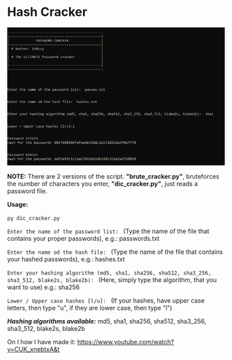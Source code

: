 # Hash Cracker
![Hash Cracker](images/crack.png)

**NOTE:** There are 2 versions of the script. **"brute_cracker.py"**, bruteforces the number of characters you enter, **"dic_cracker.py"**, just reads a password file.

**Usage:** 

```py dic_cracker.py   ```

```Enter the name of the password list: ```  (Type the name of the file that contains your proper passwords), e.g.: passwords.txt

```Enter the name od the hash file: ``` (Type the name of the file that contains your hashed passwords), e.g.: hashes.txt

```Enter your hashing algorithm (md5, sha1, sha256, sha512, sha3_256, sha3_512, blake2s, blake2b): ``` (Here, simply type the algorithm, that you want to use) e.g.: sha256

```Lower / Upper case hashes [l/u]: ``` (If your hashes, have upper case letters, then type "u", if they are lower case, then type "l")

***Hashing algorithms available:*** md5, sha1, sha256, sha512, sha3_256, sha3_512, blake2s, blake2b

On I how I have made it: https://www.youtube.com/watch?v=CUK_xnebtxA&t




